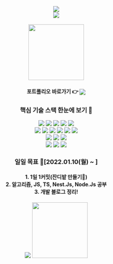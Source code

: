 <div align="center">
  <img src="https://capsule-render.vercel.app/api?type=waving&color=auto&height=220&section=header&text=Hoonloper's%20Github.&fontSize=50&animation=twinkling" />
</div>

<div align="center">
  <div>
    <div>
      <a href="https://github.com/anuraghazra/github-readme-stats">
        <img align="center" src="https://komarev.com/ghpvc/?username=yonghoon-jung&color=blueviolet&" />
      </a>
    <div>
    <div>
      <br>
      <img height="150px" src="https://user-images.githubusercontent.com/78959175/184319807-064bf4d5-9678-46a3-8a92-8ac31c85f652.gif" />
    </div>
    <div>
      <h4> 포트폴리오 바로가기 👉
        <a href="https://hoonloper.notion.site/Hello-I-m-Hoonloper-2a89b9e01ede427286d82fc896541524">
          <img align="center" src="https://img.shields.io/badge/Hoonloper 포트폴리오-000000?logo=Notion&logoColor=white" />  
        </a>
    </div>
  </div>
</div>
<div align="center">
  <h3> 핵심 기술 스택 한눈에 보기 🧐
</div>

<div align="center">
  <img src="https://img.shields.io/badge/JavaScript-F7DF1E?style=for-the-badge&logo=JavaScript&logoColor=white">
  <img src="https://img.shields.io/badge/TypeScript-3178C6?style=for-the-badge&logo=TypeScript&logoColor=white">
  <img src="https://img.shields.io/badge/Node-339933?style=for-the-badge&logo=Node.js&logoColor=white">
  <img src="https://img.shields.io/badge/Nest-E0234E?style=for-the-badge&logo=NestJS&logoColor=white">
  <img src="https://img.shields.io/badge/Express-000000?style=for-the-badge&logo=Express&logoColor=white">
</div>

<div align="center">
  <img src="https://img.shields.io/badge/AWS EC2-FF9900?style=for-the-badge&logo=Amazon EC2&logoColor=white">
  <img src="https://img.shields.io/badge/AWS RDS-527FFF?style=for-the-badge&logo=Amazon RDS&logoColor=white">
  <img src="https://img.shields.io/badge/AWS S3-569A31?style=for-the-badge&logo=Amazon S3&logoColor=white">

  <img src="https://img.shields.io/badge/Docker-2496ED?style=for-the-badge&logo=Docker&logoColor=white">
  <img src="https://img.shields.io/badge/NginX-009639?style=for-the-badge&logo=NGINX&logoColor=white">
  <img src="https://img.shields.io/badge/Jenkins-D24939?style=for-the-badge&logo=Jenkins&logoColor=white">
</div>

<div align="center">
  <img src="https://img.shields.io/badge/MySQL-4479A1?style=for-the-badge&logo=MySQL&logoColor=white">
  <img src="https://img.shields.io/badge/MariaDB-003545?style=for-the-badge&logo=MariaDB&logoColor=white">
  <img src="https://img.shields.io/badge/MongoDB-47A248?style=for-the-badge&logo=MongoDB&logoColor=white">
</div>

<div align="center">
  <img src="https://img.shields.io/badge/Slack-4A154B?style=for-the-badge&logo=Slack&logoColor=white">
  <img src="https://img.shields.io/badge/Figma-F24E1E?style=for-the-badge&logo=Figma&logoColor=white">
  <img src="https://img.shields.io/badge/Notion-000000?style=for-the-badge&logo=Notion&logoColor=white">
</div>

<div>
  <h3> 일일 목표 🎯[2022.01.10(월) ~ ] <br>
  <h4> 1. 1일 1커밋(잔디밭 만들기🤩) <br>
  2. 알고리즘, JS, TS, Nest.Js, Node.Js 공부 <br>
  3. 개발 블로그 정리! 
</div>

<!-- 통계를 나타냄 -->
<div align="center">
  <a href="https://opgc.me/#/users/hoonloper" target="_blank"><img src="https://api.opgc.me/githubs/users/hoonloper/tag/?theme=basic" /></a>
  <img height="150px" src="https://github-readme-stats.vercel.app/api?username=hoonloper&show_icons=true&title_color=000000&bg_color=FFFFFF&border_color=000000" />
</div>

<div align="center">
</div>
<!-- 사용하는 언어를 나타냄 -->
<!-- [![Top Langs](https://github-readme-stats.vercel.app/api/top-langs/?username=yonghoon-jung)](https://github.com/anuraghazra/github-readme-stats)-->

<!--
**hoonloper/hoonloper** is a ✨ _special_ ✨ repository because its `README.md` (this file) appears on your GitHub profile.

Here are some ideas to get you started:

- 🔭 I’m currently working on ...
- 🌱 I’m currently learning ...
- 👯 I’m looking to collaborate on ...
- 🤔 I’m looking for help with ...
- 💬 Ask me about ...
- 📫 How to reach me: ...
- 😄 Pronouns: ...
- ⚡ Fun fact: ...
-->
